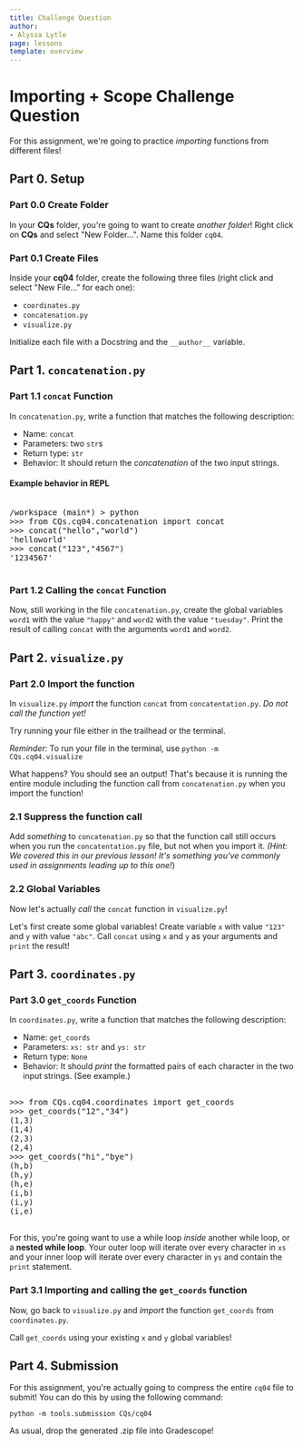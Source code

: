 ```yaml
---
title: Challenge Question 
author:
- Alyssa Lytle
page: lessons
template: overview
---
```


# Importing + Scope Challenge Question

For this assignment, we're going to practice *importing* functions from different files!

## Part 0. Setup

### Part 0.0 Create Folder

In your **CQs** folder, you're going to want to create *another folder*! Right click on **CQs** and select "New Folder...". Name this folder `cq04`.

### Part 0.1 Create Files

Inside your **cq04** folder, create the following three files (right click and select "New File..." for each one):

- `coordinates.py`
- `concatenation.py`
- `visualize.py`

Initialize each file with a Docstring and the `__author__` variable.

## Part 1. `concatenation.py`

### Part 1.1 `concat` Function

In `concatenation.py`, write a function that matches the following description:

- Name: `concat`
- Parameters: two `str`s
- Return type: `str`
- Behavior: It should return the *concatenation* of the two input strings.

#### Example behavior in REPL

<pre>
<div class="terminal">
/workspace (main*) > python
>>> from CQs.cq04.concatenation import concat
>>> concat("hello","world")
'helloworld'
>>> concat("123","4567")
'1234567'
</div>
</pre>

### Part 1.2 Calling the `concat` Function

Now, still working in the file `concatenation.py`, create the global variables `word1` with the value `"happy"` and `word2` with the value `"tuesday"`. Print the result of calling `concat` with the arguments `word1` and `word2`.


## Part 2. `visualize.py`

### Part 2.0 Import the function

In `visualize.py` *import* the function `concat` from `concatentation.py`. *Do not call the function yet!* 

Try running your file either in the trailhead or the terminal.

*Reminder:* To run your file in the terminal, use `python -m CQs.cq04.visualize`

What happens? You should see an output! That's because it is running the entire module including the function call from `concatenation.py` when you import the function!

### 2.1 Suppress the function call

Add *something* to `concatenation.py` so that the function call still occurs when you run the `concatentation.py` file, but not when you import it.  *(Hint: We covered this in our previous lesson! It's something you've commonly used in assignments leading up to this one!*)

### 2.2 Global Variables 

Now let's actually *call* the `concat` function in `visualize.py`!

Let's first create some global variables! Create variable `x` with value `"123"` and `y` with value `"abc"`. Call `concat` using `x` and `y` as your arguments and `print` the result!


## Part 3. `coordinates.py` 

### Part 3.0 `get_coords` Function

In `coordinates.py`,  write a function that matches the following description: 

- Name: `get_coords`
- Parameters: `xs: str` and `ys: str`
- Return type: `None`
- Behavior: It should *print* the formatted pairs of each character in the two input strings. (See example.)

<pre>
<div class="terminal">
>>> from CQs.cq04.coordinates import get_coords
>>> get_coords("12","34")
(1,3)
(1,4)
(2,3)
(2,4)
>>> get_coords("hi","bye")
(h,b)
(h,y)
(h,e)
(i,b)
(i,y)
(i,e)
</div>
</pre>

For this, you're going want to use a while loop *inside* another while loop, or a **nested while loop**. Your outer loop will iterate over every character in `xs` and your inner loop will iterate over every character in `ys` and contain the `print` statement.

### Part 3.1 Importing and calling the `get_coords` function

Now, go back to `visualize.py` and *import* the function `get_coords` from `coordinates.py`. 

Call `get_coords` using your existing `x` and `y` global variables!


##  Part 4. Submission

For this assignment, you're actually going to compress the entire `cq04` file to submit! You can do this by using the following command: 

```python -m tools.submission CQs/cq04```

As usual, drop the generated .zip file into Gradescope!